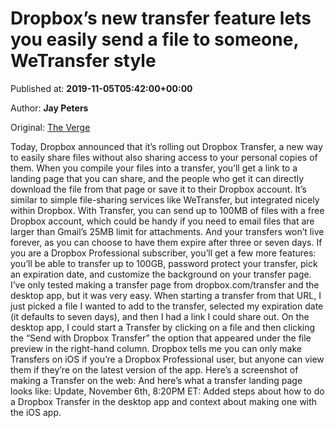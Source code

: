 
# Dropbox’s new transfer feature lets you easily send a file to someone, WeTransfer style

Published at: **2019-11-05T05:42:00+00:00**

Author: **Jay Peters**

Original: [The Verge](https://www.theverge.com/2019/11/4/20947922/dropbox-transfer-file-wetransfer-new-feature?utm_campaign=theverge&utm_content=chorus&utm_medium=social&utm_source=twitter)

Today, Dropbox announced that it’s rolling out Dropbox Transfer, a new way to easily share files without also sharing access to your personal copies of them. When you compile your files into a transfer, you’ll get a link to a landing page that you can share, and the people who get it can directly download the file from that page or save it to their Dropbox account. It’s similar to simple file-sharing services like WeTransfer, but integrated nicely within Dropbox.
With Transfer, you can send up to 100MB of files with a free Dropbox account, which could be handy if you need to email files that are larger than Gmail’s 25MB limit for attachments. And your transfers won’t live forever, as you can choose to have them expire after three or seven days.
If you are a Dropbox Professional subscriber, you’ll get a few more features: you’ll be able to transfer up to 100GB, password protect your transfer, pick an expiration date, and customize the background on your transfer page.
I’ve only tested making a transfer page from dropbox.com/transfer and the desktop app, but it was very easy. When starting a transfer from that URL, I just picked a file I wanted to add to the transfer, selected my expiration date (it defaults to seven days), and then I had a link I could share out. On the desktop app, I could start a Transfer by clicking on a file and then clicking the “Send with Dropbox Transfer” the option that appeared under the file preview in the right-hand column. Dropbox tells me you can only make Transfers on iOS if you’re a Dropbox Professional user, but anyone can view them if they’re on the latest version of the app.
Here’s a screenshot of making a Transfer on the web:
And here’s what a transfer landing page looks like:
Update, November 6th, 8:20PM ET: Added steps about how to do a Dropbox Transfer in the desktop app and context about making one with the iOS app.
